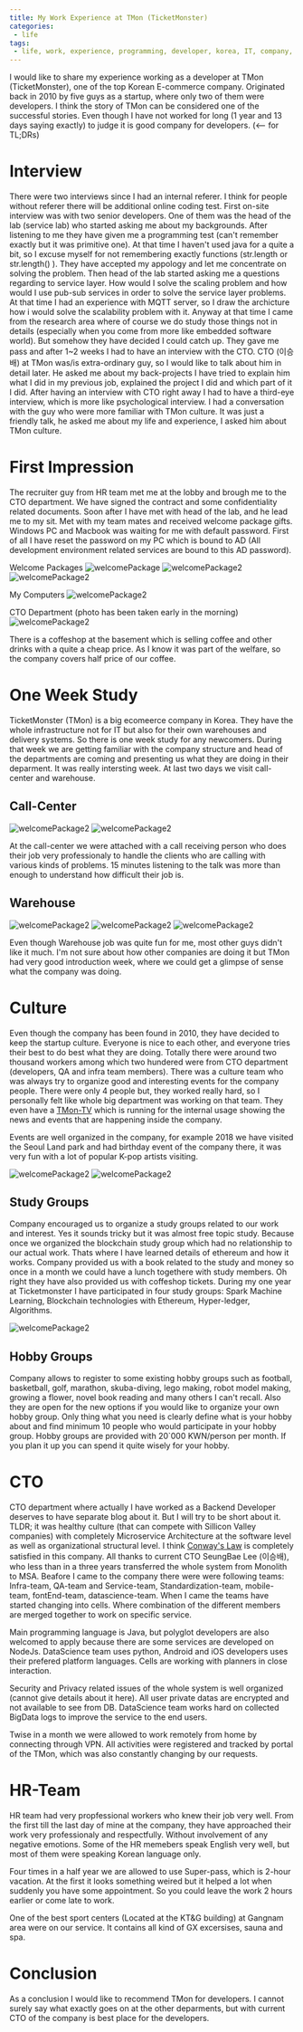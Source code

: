 ```yaml
---
title: My Work Experience at TMon (TicketMonster)
categories:
 - life
tags:
 - life, work, experience, programming, developer, korea, IT, company, microservice, monolithic
---
```


I would like to share my experience working as a developer at TMon (TicketMonster), one of the top Korean E-commerce company. Originated back in 2010 by five guys as a startup, where only two of them were developers. I think the story of TMon can be considered one of the successful stories. Even though I have not worked for long (1 year and 13 days saying exactly) to judge it is good company for developers. (<-- for TL;DRs)

# Interview

There were two interviews since I had an internal referer. I think for people without referer there will be additional online coding test. First on-site interview was with two senior developers. One of them was the head of the lab (service lab) who started asking me about my backgrounds. After listening to me they have given me a programming test (can't remember exactly but it was primitive one). At that time I haven't used java for a quite a bit, so I excuse myself for not remembering exactly functions (str.length or str.length() ). They have accepted my appology and let me concentrate on solving the problem. Then head of the lab started asking me a questions regarding to service layer. How would I solve the scaling problem and how would I use pub-sub services in order to solve the service layer problems. At that time I had an experience with MQTT server, so I draw the archicture how i would solve the scalability problem with it. Anyway at that time I came from the research area where of course we do study those things not in details (especially when you come from more like embedded software world). But somehow they have decided I could catch up. They gave me pass and after 1~2 weeks I had to have an interview with the CTO. CTO (이승배) at TMon was/is extra-ordinary guy, so I would like to talk about him in detail later. He asked me about my back-projects I have tried to explain him what I did in my previous job, explained the project I did and which part of it I did. After having an interview with CTO right away I had to have a third-eye interview, which is more like psychological interview. I had a conversation with the guy who were more familiar with TMon culture. It was just a friendly talk, he asked me about my life and experience, I asked him about TMon culture.  

# First Impression

The recruiter guy from HR team met me at the lobby and brough me to the CTO department. We have signed the contract and some confidentiality related documents. Soon after I have met with head of the lab, and he lead me to my sit. Met with my team mates and received welcome package gifts. Windows PC and Macbook was waiting for me with default password. First of all I have reset the password on my PC which is bound to AD (All development environment related services are bound to this AD password).

Welcome Packages
![welcomePackage](/assets/images/tmon/welcomePackage.jpg)
![welcomePackage2](/assets/images/tmon/welcomePackage2.jpg)
![welcomePackage2](/assets/images/tmon/nameTag.jpg)

My Computers
![welcomePackage2](/assets/images/tmon/mySit.jpg)

CTO Department (photo has been taken early in the morning)
![welcomePackage2](/assets/images/tmon/tmonLab.jpg)


There is a coffeshop at the basement which is selling coffee and other drinks with a quite a cheap price. As I know it was part of the welfare, so the company covers half price of our coffee. 

# One Week Study

TicketMonster (TMon) is a big ecomeerce company in Korea. They have the whole infrastructure not for IT but also for their own warehouses and delivery systems. So there is one week study for any newcomers. During that week we are getting familiar with the company structure and head of the departments are coming and presenting us what they are doing in their deparment. It was really intersting week. At last two days we visit call-center and warehouse. 

## Call-Center

![welcomePackage2](/assets/images/tmon/callCenterWholeView.jpg)
![welcomePackage2](/assets/images/tmon/callCenterService.jpg)

At the call-center we were attached with a call receiving person who does their job very professionaly to handle the clients who are calling with various kinds of problems. 15 minutes listening to the talk was more than enough to understand how difficult their job is.

## Warehouse

![welcomePackage2](/assets/images/tmon/carsAtWarehouse.jpg)
![welcomePackage2](/assets/images/tmon/tmonWarehouse1.jpg)
![welcomePackage2](/assets/images/tmon/tmonWarehouse2.jpg)

Even though Warehouse job was quite fun for me, most other guys didn't like it much. I'm not sure about how other companies are doing it but TMon had very good introduction week, where we could get a glimpse of sense what the company was doing.

# Culture

Even though the company has been found in 2010, they have decided to keep the startup culture. Everyone is nice to each other, and everyone tries their best to do best what they are doing. Totally there were around two thousand workers among which two hundered were from CTO department (developers, QA and infra team members). There was a culture team who was always try to organize good and interesting events for the company people. There were only 4 people but, they worked really hard, so I personally felt like whole big department was working on that team. They even have a [TMon-TV](https://www.youtube.com/channel/UCFwxRuQm71R_terxjlp0aoA) which is running for the internal usage showing the news and events that are happening inside the company.

Events are well organized in the company, for example 2018 we have visited the Seoul Land park and had birthday event of the company there, it was very fun with a lot of popular K-pop artists visiting.

![welcomePackage2](/assets/images/tmon/tmonParty1.jpg)
![welcomePackage2](/assets/images/tmon/tmonParty2.jpg)


## Study Groups

Company encouraged us to organize a study groups related to our work and interest. Yes it sounds tricky but it was almost free topic study. Because once we organized the blockchain study group which had no relationship to our actual work. Thats where I have learned details of ethereum and how it works. Company provided us with a book related to the study and money so once in a month we could have a lunch togethere with study members. Oh right they have also provided us with coffeshop tickets. During my one year at Ticketmonster I have participated in four study groups: Spark Machine Learning, Blockchain technologies with Ethereum, Hyper-ledger, Algorithms. 

![welcomePackage2](/assets/images/tmon/tmonStudyGroup.jpg)

## Hobby Groups

Company allows to register to some existing hobby groups such as football, basketball, golf, marathon, skuba-diving, lego making, robot model making, growing a flower, novel book reading and many others I can't recall. Also they are open for the new options if you would like to organize your own hobby group. Only thing what you need is clearly define what is your hobby about and find minimum 10 people who would participate in your hobby group. Hobby groups are provided with 20`000 KWN/person per month. If you plan it up you can spend it quite wisely for your hobby. 

# CTO

CTO department where actually I have worked as a Backend Developer deserves to have separate blog about it. But I will try to be short about it. TLDR; it was healthy culture (that can compete with Sillicon Valley companies) with completely Microservice Architecture at the software level as well as organizational structural level. I think [Conway's Law](https://en.wikipedia.org/wiki/Conway%27s_law) is completely satisfied in this company. All thanks to current CTO SeungBae Lee (이승배), who less than in a three years transferred the whole system from Monolith to MSA. Beafore I came to the company there were were following teams: Infra-team, QA-team and Service-team, Standardization-team, mobile-team, fontEnd-team, datascience-team. When I came the teams have started changing into cells. Where combination of the different members are merged together to work on specific service.

Main programming language is Java, but polyglot developers are also welcomed to apply because there are some services are developed on NodeJs. DataScience team uses python, Android and iOS developers uses their prefered platform languages. Cells are working with planners in close interaction.

Security and Privacy related issues of the whole system is well organized (cannot give details about it here). All user private datas are encrypted and not available to see from DB. DataScience team works hard on collected BigData logs to improve the service to the end users.

Twise in a month we were allowed to work remotely from home by connecting through VPN. All activities were registered and tracked by portal of the TMon, which was also constantly changing by our requests.

# HR-Team

HR team had very propfessional workers who knew their job very well. From the first till the last day of mine at the company, they have approached their work very professionaly and respectfully. Without involvement of any negative emotions. Some of the HR memebers speak English very well, but most of them were speaking Korean language only.

Four times in a half year we are allowed to use Super-pass, which is 2-hour vacation. At the first it looks something weired but it helped a lot when suddenly you have some appointment. So you could leave the work 2 hours earlier or come late to work.

One of the best sport centers (Located at the KT&G building) at Gangnam area were on our service. It contains all kind of GX excersises, sauna and spa. 

# Conclusion
As a conclusion I would like to recommend TMon for developers. I cannot surely say what exactly goes on at the other deparments, but with current CTO of the company is best place for the developers.

